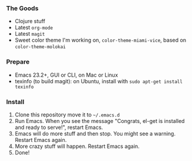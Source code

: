 ### The Goods

* Clojure stuff
* Latest `org-mode`
* Latest `magit`
* Sweet color theme I'm working on, `color-theme-miami-vice`, based on `color-theme-molokai`

### Prepare

* Emacs 23.2+, GUI or CLI, on Mac or Linux
* texinfo (to build magit): on Ubuntu, install with `sudo apt-get install texinfo`

### Install

1. Clone this repository move it to `~/.emacs.d`
2. Run Emacs.  When you see the message "Congrats, el-get is installed and ready to serve!", restart Emacs.
4. Emacs will do more stuff and then stop. You might see a warning.  Restart Emacs again.
5. More crazy stuff will happen.  Restart Emacs again.
6. Done!
